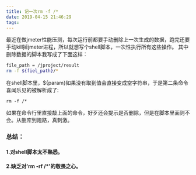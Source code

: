 ```yaml
---
title: 记一次rm -f /*
date: 2019-04-15 21:46:29
tags:
---
```

最近在做jmeter性能压测，每次运行前都要手动删除上一次生成的数据，跑完还要手动kill掉jmeter进程，所以就想写个shell脚本，一次性执行所有这些操作。
其中删除数据的脚本我写成了下面这样：
<!-- more -->
```bash
file_path = /jproject/result
rm -f ${fiel_path}/*
```
在shell脚本里，${param}如果没有取到值会直接变成空字符串，于是第二条命令喜闻乐见的被解析成了:
```
rm -f /*
```
如果在命令行里直接敲上面的命令，好歹还会提示是否删除，但是在脚本里面则不会。从删库到跑路，真刺激。
### 总结：
#### 1.对shell脚本太不熟悉。
#### 2.缺乏对'rm -rf /*'的敬畏之心。

